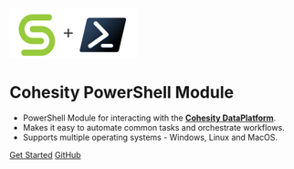 ![](assets/images/cohesity_powershell.svg)

# Cohesity PowerShell Module

* PowerShell Module for interacting with the [__Cohesity DataPlatform__](https://www.cohesity.com/products/data-platform).
* Makes it easy to automate common tasks and orchestrate workflows.
* Supports multiple operating systems - Windows, Linux and MacOS.

[Get Started](overview.md)
[GitHub](https://github.com/cohesity/cohesity-powershell-module/)
